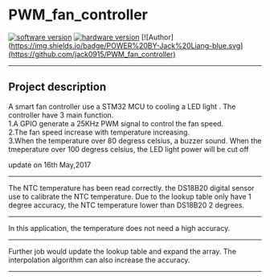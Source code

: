 # PWM_fan_controller
[![software version](https://img.shields.io/badge/software%20-v0.6-green.svg)](https://github.com/jack0915/PWM_fan_controller)
[![hardware version](https://img.shields.io/badge/hardware-v0.0-yellow.svg)](https://github.com/jack0915/PWM_fan_controller)
[![Author](https://img.shields.io/badge/POWER%20BY-Jack%20Liang-blue.svg](https://github.com/jack0915/PWM_fan_controller)  

****
## Project description
A smart fan controller use a STM32 MCU to cooling a LED light . The controller have 3 main function.   
1.A GPIO generate a 25KHz PWM signal to control the fan speed.   
2.The fan speed increase with temperature increasing.   
3.When the temperature over 80 degress celsius, a buzzer sound. When the tmeperature over 100 degress celsius, the LED light power will be cut off  

update on 16th May,2017
****
The NTC temperature has been read correctly. the DS18B20 digital sensor use to calibrate the NTC temperature. Due to the lookup table only have 1 degree accuracy, the NTC temperature lower than DS18B20 2 degrees. 
****
In this application, the temperature does not need a high accuracy.
****
Further job would update the lookup table and expand the array. The interpolation algorithm can also increase the accuracy.
****

